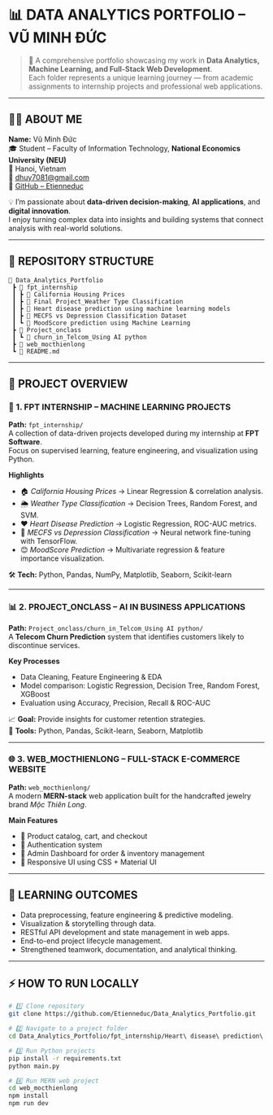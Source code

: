 # 📊 DATA ANALYTICS PORTFOLIO – VŨ MINH ĐỨC

> 🚀 A comprehensive portfolio showcasing my work in **Data Analytics, Machine Learning, and Full-Stack Web Development**.  
> Each folder represents a unique learning journey — from academic assignments to internship projects and professional web applications.

---

## 👨‍💻 ABOUT ME

**Name:** Vũ Minh Đức  
🎓 Student – Faculty of Information Technology, **National Economics University (NEU)**  
📍 Hanoi, Vietnam  
📧 [dhuy7081@gmail.com](mailto:dhuy7081@gmail.com)  
🔗 [GitHub – Etienneduc](https://github.com/Etienneduc)

💡 I’m passionate about **data-driven decision-making**, **AI applications**, and **digital innovation**.  
I enjoy turning complex data into insights and building systems that connect analysis with real-world solutions.

---

## 🧱 REPOSITORY STRUCTURE
```
📁 Data_Analytics_Portfolio
 ┣ 📂 fpt_internship
 ┃ ┣ 📂 California Housing Prices
 ┃ ┣ 📂 Final Project_Weather Type Classification
 ┃ ┣ 📂 Heart disease prediction using machine learning models
 ┃ ┣ 📂 MECFS vs Depression Classification Dataset
 ┃ ┗ 📂 MoodScore prediction using Machine Learning
 ┣ 📂 Project_onclass
 ┃ ┗ 📂 churn_in_Telcom_Using AI python
 ┣ 📂 web_mocthienlong
 ┗ 📄 README.md
```

---

## 💼 PROJECT OVERVIEW

### 🧠 1. FPT INTERNSHIP – MACHINE LEARNING PROJECTS
**Path:** `fpt_internship/`  
A collection of data-driven projects developed during my internship at **FPT Software**.  
Focus on supervised learning, feature engineering, and visualization using Python.

**Highlights**
- 🏠 *California Housing Prices* → Linear Regression & correlation analysis.  
- 🌦️ *Weather Type Classification* → Decision Trees, Random Forest, and SVM.  
- ❤️ *Heart Disease Prediction* → Logistic Regression, ROC-AUC metrics.  
- 🧠 *MECFS vs Depression Classification* → Neural network fine-tuning with TensorFlow.  
- 😊 *MoodScore Prediction* → Multivariate regression & feature importance visualization.

🛠 **Tech:** Python, Pandas, NumPy, Matplotlib, Seaborn, Scikit-learn

---

### 📊 2. PROJECT_ONCLASS – AI IN BUSINESS APPLICATIONS
**Path:** `Project_onclass/churn_in_Telcom_Using AI python/`  
A **Telecom Churn Prediction** system that identifies customers likely to discontinue services.

**Key Processes**
- Data Cleaning, Feature Engineering & EDA  
- Model comparison: Logistic Regression, Decision Tree, Random Forest, XGBoost  
- Evaluation using Accuracy, Precision, Recall & ROC-AUC  

📈 **Goal:** Provide insights for customer retention strategies.  
🧰 **Tools:** Python, Pandas, Scikit-learn, Seaborn, Matplotlib

---

### 🌐 3. WEB_MOCTHIENLONG – FULL-STACK E-COMMERCE WEBSITE
**Path:** `web_mocthienlong/`  
A modern **MERN-stack** web application built for the handcrafted jewelry brand *Mộc Thiên Long*.

**Main Features**
- 🛒 Product catalog, cart, and checkout  
- 🔐 Authentication system 
- 🧭 Admin Dashboard for order & inventory management  
- 🎨 Responsive UI using CSS + Material UI  
---


## 🧠 LEARNING OUTCOMES

- Data preprocessing, feature engineering & predictive modeling.  
- Visualization & storytelling through data.  
- RESTful API development and state management in web apps.  
- End-to-end project lifecycle management.  
- Strengthened teamwork, documentation, and analytical thinking.

---

## ⚡ HOW TO RUN LOCALLY

```bash
# 1️⃣ Clone repository
git clone https://github.com/Etienneduc/Data_Analytics_Portfolio.git

# 2️⃣ Navigate to a project folder
cd Data_Analytics_Portfolio/fpt_internship/Heart\ disease\ prediction\ using\ machine\ learning\ models

# 3️⃣ Run Python projects
pip install -r requirements.txt
python main.py

# 4️⃣ Run MERN web project
cd web_mocthienlong
npm install
npm run dev

